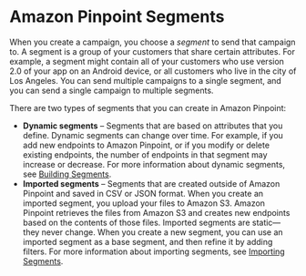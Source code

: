 # Amazon Pinpoint Segments<a name="segments"></a>

When you create a campaign, you choose a *segment* to send that campaign to\. A segment is a group of your customers that share certain attributes\. For example, a segment might contain all of your customers who use version 2\.0 of your app on an Android device, or all customers who live in the city of Los Angeles\. You can send multiple campaigns to a single segment, and you can send a single campaign to multiple segments\.

There are two types of segments that you can create in Amazon Pinpoint:
+ **Dynamic segments** – Segments that are based on attributes that you define\. Dynamic segments can change over time\. For example, if you add new endpoints to Amazon Pinpoint, or if you modify or delete existing endpoints, the number of endpoints in that segment may increase or decrease\. For more information about dynamic segments, see [Building Segments](segments-building.md)\.
+ **Imported segments** – Segments that are created outside of Amazon Pinpoint and saved in CSV or JSON format\. When you create an imported segment, you upload your files to Amazon S3\. Amazon Pinpoint retrieves the files from Amazon S3 and creates new endpoints based on the contents of those files\. Imported segments are static—they never change\. When you create a new segment, you can use an imported segment as a base segment, and then refine it by adding filters\. For more information about importing segments, see [Importing Segments](segments-importing.md)\.